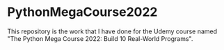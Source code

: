 # PythonMegaCourse2022
This repository is the work that I have done for the Udemy course named "The Python Mega Course 2022: Build 10 Real-World Programs".
